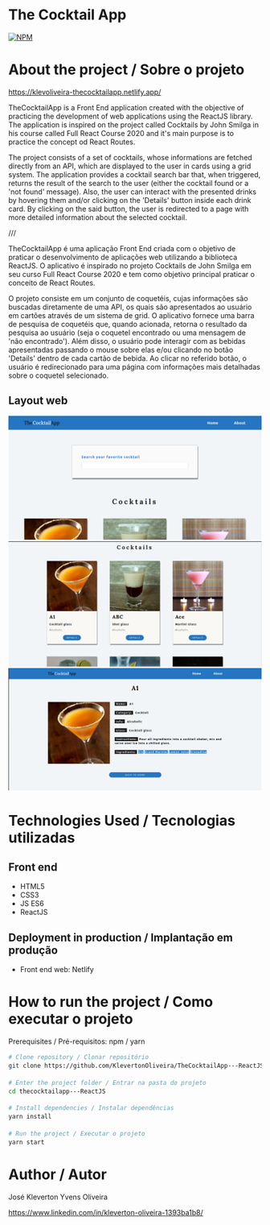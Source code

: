 # The Cocktail App
[![NPM](https://img.shields.io/npm/l/react)](https://github.com/KlevertonOliveira/TheCocktailApp---ReactJS/blob/master/LICENSE)

# About the project / Sobre o projeto

https://klevoliveira-thecocktailapp.netlify.app/

TheCocktailApp is a Front End application created with the objective of practicing the development of web applications using the ReactJS library. The application is inspired on the project called Cocktails by John Smilga in his course called Full React Course 2020 and it's main purpose is to practice the concept od React Routes.

The project consists of a set of cocktails, whose informations are fetched directly from an API, which are displayed to the user in cards using a grid system. The application provides a cocktail search bar that, when triggered, returns the result of the search to the user (either the cocktail found or a 'not found' message). Also, the user can interact with the presented drinks by hovering them and/or clicking on the 'Details' button inside each drink card. By clicking on the said button, the user is redirected to a page with more detailed information about the selected cocktail.

///

TheCocktailApp é uma aplicação Front End criada com o objetivo de praticar o desenvolvimento de aplicações web utilizando a biblioteca ReactJS. O aplicativo é inspirado no projeto Cocktails de John Smilga em seu curso Full React Course 2020 e tem como objetivo principal praticar o conceito de React Routes.

O projeto consiste em um conjunto de coquetéis, cujas informações são buscadas diretamente de uma API, os quais são apresentados ao usuário em cartões através de um sistema de grid. O aplicativo fornece uma barra de pesquisa de coquetéis que, quando acionada, retorna o resultado da pesquisa ao usuário (seja o coquetel encontrado ou uma mensagem de 'não encontrado'). Além disso, o usuário pode interagir com as bebidas apresentadas passando o mouse sobre elas e/ou clicando no botão 'Details' dentro de cada cartão de bebida. Ao clicar no referido botão, o usuário é redirecionado para uma página com informações mais detalhadas sobre o coquetel selecionado. 

## Layout web
![](assets/cocktailsApp-main1.png)
![](assets/cocktailsApp-main2.png)
![](assets/cocktail-Info.png)

# Technologies Used / Tecnologias utilizadas

## Front end
- HTML5
- CSS3
- JS ES6
- ReactJS

## Deployment in production / Implantação em produção
- Front end web: Netlify

#  How to run the project / Como executar o projeto

Prerequisites / Pré-requisitos: npm / yarn

```bash
# Clone repository / Clonar repositório
git clone https://github.com/KlevertonOliveira/TheCocktailApp---ReactJS

# Enter the project folder / Entrar na pasta do projeto
cd thecocktailapp---ReactJS

# Install dependencies / Instalar dependências
yarn install

# Run the project / Executar o projeto
yarn start
```

# Author / Autor

José Kleverton Yvens Oliveira

https://www.linkedin.com/in/kleverton-oliveira-1393ba1b8/

